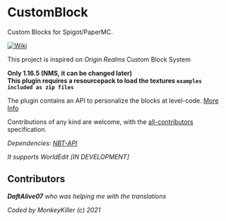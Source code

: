 # CustomBlock

Custom Blocks for Spigot/PaperMC.

[![Wiki](https://img.shields.io/badge/-wiki-blue)](https://github.com/MMonkeyKiller/CustomBlocks/wiki/EN_Home)

This project is inspired on _Origin Realms_ Custom Block System

**Only 1.16.5 (NMS, it can be changed later)\
This plugin requires a resourcepack to load the textures `examples included as zip files`**

The plugin contains an API to personalize the blocks at
level-code. [More Info](https://github.com/MMonkeyKiller/CustomBlocks/wiki/EN_UsingTheAPI)

Contributions of any kind are welcome, with the [all-contributors](https://allcontributors.org/) specification.

_Dependencies: [NBT-API](https://www.spigotmc.org/resources/nbt-api.7939/)_

_It supports WorldEdit [IN DEVELOPMENT]_

## Contributors

_**DaftAlive07** who was helping me with the translations_

_Coded by MonkeyKiller (c) 2021_
